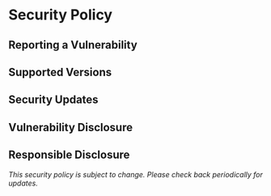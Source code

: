 # Security Policy

## Reporting a Vulnerability



## Supported Versions



## Security Updates



## Vulnerability Disclosure



## Responsible Disclosure



*This security policy is subject to change. Please check back periodically for updates.*
